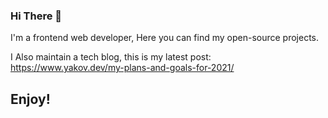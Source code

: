 ### Hi There 👋

I'm a frontend web developer, Here you can find my open-source projects.

I Also maintain a tech blog, this is my latest post: https://www.yakov.dev/my-plans-and-goals-for-2021/

## Enjoy!
